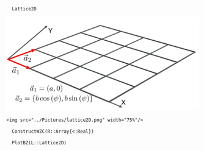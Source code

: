 
```@docs
  Lattice2D
```
![Output](Pictures/lattice2D.png)

```@raw html
<img src="../Pictures/lattice2D.png" width="75%"/>
```

```@docs
  ConstructWZC(R::Array{<:Real})
```

```@docs
  PlotBZ(L::Lattice2D)
```
